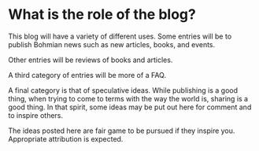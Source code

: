 # What is the role of the blog?


This blog will have a variety of different uses. Some entries will be to publish Bohmian news such as new articles, books, and events.

Other entries will be reviews of books and articles.

A third category of entries will be more of a FAQ.

A final category is that of speculative ideas. While publishing is a good thing, when trying to come to terms with the way the world is, sharing is a good thing. In that spirit, some ideas may be put out here for comment and to inspire others.

The ideas posted here are fair game to be pursued if they inspire you. Appropriate attribution is expected.
